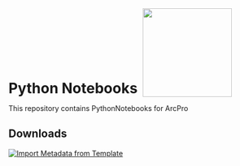 <div style="display: flex; align-items: flex-end;">
    <h1 style="margin: 0;">Python Notebooks</h1>
    <img src="https://github.com/user-attachments/assets/3d867e21-deed-4fcb-95b0-1856dad3ea1d" width="175" style="margin-left: 10px;">
</div>


  

This repository contains PythonNotebooks for ArcPro

## Downloads
[![Import Metadata from Template](https://img.shields.io/badge/Import_Metadata_from_Template-Download-blue?style=for-the-badge)](https://raw.githubusercontent.com/PaGS-GIS/Metadata-import-from-template/dbb2e2aeb283441461ca6550592a6811da44adab/ImportMetadataFromTemplate.ipynb)


